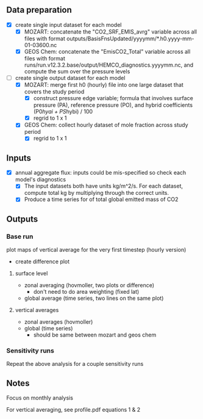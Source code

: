 
## Data preparation

- [x] create single input dataset for each model
    - [x] MOZART: concatenate the "CO2_SRF_EMIS_avrg" variable across all files with format outputs/BasisFnsUpdated/yyyymm/*.h0.yyyy-mm-01-03600.nc
    - [x] GEOS Chem: concatenate the "EmisCO2_Total" variable across all files with format runs/run.v12.3.2.base/output/HEMCO_diagnostics.yyyymm.nc, and compute the sum over the pressure levels

- [ ] create single output dataset for each model
    - [x] MOZART: merge first h0 (hourly) file into one large dataset that covers the study period
        - [x] construct pressure edge variable; formula that involves surface pressure (PA), reference pressure (PO), and hybrid coefficients (P0*hyai + PS*hybi) / 100
        - [x] regrid to 1 x 1
    - [x] GEOS Chem: collect hourly dataset of mole fraction across study period
        - [x] regrid to 1 x 1

## Inputs

- [x] annual aggregate flux: inputs could be mis-specified so check each model's diagnostics 
    - [x] The input datasets both have units kg/m^2/s. For each dataset, compute total kg by multiplying through the correct units.
    - [x] Produce a time series for of total global emitted mass of CO2 

## Outputs

### Base run

plot maps of vertical average for the very first timestep (hourly version)
 - create difference plot

1. surface level
    - zonal averaging (hovmoller, two plots or difference)
        - don't need to do area weighting (fixed lat)
    - global average (time series, two lines on the same plot)

2. vertical averages
    - zonal averages (hovmoller)
    - global (time series)
        - should be same between mozart and geos chem


### Sensitivity runs

Repeat the above analysis for a couple sensitivity runs

## Notes

Focus on monthly analysis

For vertical averaging, see profile.pdf
equations 1 & 2